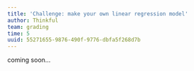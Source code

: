 ```yaml
---
title: 'Challenge: make your own linear regression model'
author: Thinkful
team: grading
time: 5
uuid: 55271655-9876-490f-9776-dbfa5f268d7b
---
```


coming soon...
